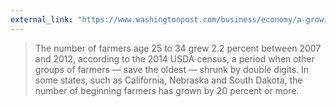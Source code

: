 ```yaml
---
external_link: "https://www.washingtonpost.com/business/economy/a-growing-number-of-young-americans-are-leaving-desk-jobs-to-farm/2017/11/23/e3c018ae-c64e-11e7-afe9-4f60b5a6c4a0_story.html?utm_term=.b7807466a735"
---
```


> The number of farmers age 25 to 34 grew 2.2 percent between 2007 and 2012, according to the 2014 USDA census, a period when other groups of farmers — save the oldest — shrunk by double digits. In some states, such as California, Nebraska and South Dakota, the number of beginning farmers has grown by 20 percent or more.


